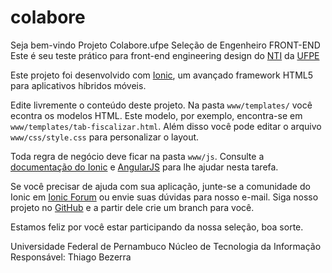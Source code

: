 # colabore
Seja bem-vindo
Projeto Colabore.ufpe
Seleção de Engenheiro FRONT-END
Este é seu teste prático para front-end engineering design do [NTI](https://www.ufpe.br/nti/) da [UFPE](https://www.ufpe.br/)

Este projeto foi desenvolvido com [Ionic](http://ionicframework.com/), um avançado framework HTML5 para aplicativos híbridos móveis.

Edite livremente o conteúdo deste projeto. Na pasta `www/templates/` você econtra os modelos HTML. Este modelo, por exemplo, encontra-se em `www/templates/tab-fiscalizar.html`. Além disso você pode editar o arquivo `www/css/style.css` para personalizar o layout.

Toda regra de negócio deve ficar na pasta `www/js`. Consulte a [documentação do Ionic](http://ionicframework.com/docs/) e [AngularJS](https://angularjs.org/) para lhe ajudar nesta tarefa.

Se você precisar de ajuda com sua aplicação, junte-se a comunidade do Ionic em [Ionic Forum](http://forum.ionicframework.com) ou envie suas dúvidas para nosso e-mail. Siga nosso projeto no [GitHub](https://github.com/nti-ufpe/colabore) e a partir dele crie um branch para você.

Estamos feliz por você estar participando da nossa seleção, boa sorte.

Universidade Federal de Pernambuco
Núcleo de Tecnologia da Informação
Responsável: Thiago Bezerra